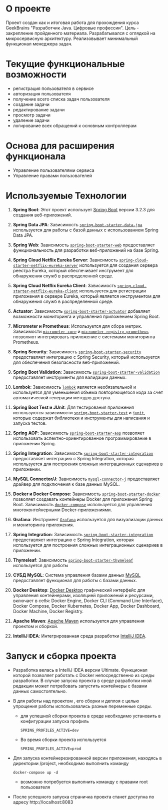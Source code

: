 # О проекте

Проект создан как и итоговая работа для прохождения курса GeekBrains "Разработчик Java. Цифровые профессии". Цель - закрепление пройденного материала. Разрабатывался с оглядкой на микросервисную архитектуру. Реализовывает минимальный функционал менеджера задач.

# Текущие функциональные возможности

  - регистрация пользователя в сервисе
  - авторизация пользователя
  - получение всего списка задач пользователя
  - создание задачи
  - редактирование задачи
  - просмотр задачи
  - удаление задачи
  - логирование всех обращений к основным контроллерам


# Основа для расширения функционала

  - Управление пользователями сервиса
  - Управление правами пользователей


# Используемые Технологии

1. **Spring Boot**: Этот проект использует [Spring Boot](https://spring.io/projects/spring-boot) версии 3.2.3 для создания веб-приложений.

2. **Spring Data JPA**: Зависимость [`spring-boot-starter-data-jpa`](https://mvnrepository.com/artifact/org.springframework.boot/spring-boot-starter-data-jpa) используется для работы с базой данных с использованием Spring Data JPA.

3. **Spring Web**: Зависимость [`spring-boot-starter-web`](https://mvnrepository.com/artifact/org.springframework.boot/spring-boot-starter-web) предоставляет функциональность для разработки веб-приложений на базе Spring.

4. **Spring Cloud Netflix Eureka Server**: Зависимость [`spring-cloud-starter-netflix-eureka-server`](https://mvnrepository.com/artifact/org.springframework.cloud/spring-cloud-starter-netflix-eureka-server) используется для создания сервера реестра Eureka, который обеспечивает инструмент для обнаружения служб в распределенной среде.

5. **Spring Cloud Netflix Eureka Client**: Зависимость [`spring-cloud-starter-netflix-eureka-client`](https://mvnrepository.com/artifact/org.springframework.cloud/spring-cloud-starter-netflix-eureka-client) используется для регистрации приложения в сервере Eureka, который является инструментом для обнаружения служб в распределенной среде.

6. **Actuator**: Зависимость [`spring-boot-starter-actuator`](https://mvnrepository.com/artifact/org.springframework.boot/spring-boot-starter-actuator) добавляет возможности мониторинга и управления приложением Spring Boot.

7. **Micrometer и Prometheus**: Используется для сбора метрик. Зависимости [`micrometer-core`](https://mvnrepository.com/artifact/io.micrometer/micrometer-core) и [`micrometer-registry-prometheus`](https://mvnrepository.com/artifact/io.micrometer/micrometer-registry-prometheus) позволяют интегрировать приложение с системами мониторинга Prometheus.

8. **Spring Security**: Зависимость [`spring-boot-starter-security`](https://mvnrepository.com/artifact/org.springframework.boot/spring-boot-starter-security) предоставляет интеграцию с Spring Security, который используется для обеспечения безопасности веб-приложений.

9. **Spring Boot Validation**: Зависимость [`spring-boot-starter-validation`](https://mvnrepository.com/artifact/org.springframework.boot/spring-boot-starter-validation) предоставляет инструменты для валидации данных.

10. **Lombok**: Зависимость [`lombok`](https://mvnrepository.com/artifact/org.projectlombok/lombok) является необязательной и используется для уменьшения объема повторяющегося кода за счет автоматической генерации методов доступа.

11. **Spring Boot Test и JUnit**: Для тестирования приложения используются зависимости [`spring-boot-starter-test`](https://mvnrepository.com/artifact/org.springframework.boot/spring-boot-starter-test) и [`junit`](https://mvnrepository.com/artifact/junit/junit), которые содержат библиотеки и инструменты для написания и запуска тестов.

12. **Spring AOP**: Зависимость [`spring-boot-starter-aop`](https://mvnrepository.com/artifact/org.springframework.boot/spring-boot-starter-aop) позволяет использовать аспектно-ориентированное программирование в приложении Spring.

13. **Spring Integration**: Зависимость [`spring-boot-starter-integration`](https://mvnrepository.com/artifact/org.springframework.boot/spring-boot-starter-integration) предоставляет интеграцию с Spring Integration, которая используется для построения сложных интеграционных сценариев в приложении.

14. **MySQL Connector/J**: Зависимость [`mysql-connector-j`](https://mvnrepository.com/artifact/mysql/mysql-connector-java) предоставляет драйвер для подключения к базе данных MySQL.

15. **Docker и Docker Compose**: Зависимость [`spring-boot-starter-docker`](https://mvnrepository.com/artifact/org.springframework.boot/spring-boot-starter-docker) позволяет создавать контейнеры Docker для приложения Spring Boot. Зависимость [`docker-compose`](https://mvnrepository.com/artifact/com.github.spotify/docker-maven-plugin) используется для управления многоконтейнерными Docker-приложениями.

16. **Grafana**: Инструмент [`Grafana`](https://grafana.com/) используется для визуализации данных и мониторинга приложения.

17. **Spring Integration**: Зависимость [`spring-boot-starter-integration`](https://mvnrepository.com/artifact/org.springframework.boot/spring-boot-starter-integration) предоставляет интеграцию с Spring Integration, которая используется для построения сложных интеграционных сценариев в приложении.

18. **Thymeleaf**: Зависимость [`spring-boot-starter-thymeleaf`](https://mvnrepository.com/artifact/org.springframework.boot/spring-boot-starter-thymeleaf) используется для работы

19. **СУБД MySQL**: Система управления базами данных [MySQL](https://www.mysql.com) предоставляет функционал для работы с базами данных.

20. **Docker Desktop**: [Docker Desktop](https://www.docker.com/products/docker-desktop/) графический интерфейс для управления контейнерами, изоляцией приложений и ресурсами, включает в себя: Docker Engine, Docker CLI (Command Line Interface), Docker Compose, Docker Kubernetes, Docker App, Docker Dashboard, Docker Machine, Docker Registry.

21. **Apache Maven**: [Apache Maven](https://maven.apache.org/) используется для управления проектом и сборкой.

22. **IntelliJ IDEA**: Интегрированная среда разработки [IntelliJ IDEA](https://www.jetbrains.com/ru-ru/idea/).

# Запуск и сборка проекта

* Разработка велась в IntelliJ IDEA версии Ultimate. Функционал которой позволяет работать с Docker непосредственно из среды разработки. В случае запуска проекта в среде разработки иной редакции может потребовать запустить контейнеры с базами данных самостоятельно.

* В для работы над проектом , его сборки и деплоя с целью упрощения работы использовались разные переменные среды.
    * для успешной сборки проекта в среде необходимо установить в конфигурации запуска профиль

          SPRING_PROFILES_ACTIVE=dev

    * Во время сборки проекта используется

          SPRING_PROFILES_ACTIVE=prod

* Для запуска контейнерезированной версии приложения, находясь в директории /project, необходимо выполнить команду

      docker-compose up -d

    * возможно потребуется выполнить команду с правами root пользователя

* После успешного запуска страничка проекта станет доступна по адресу http://localhost:8083
